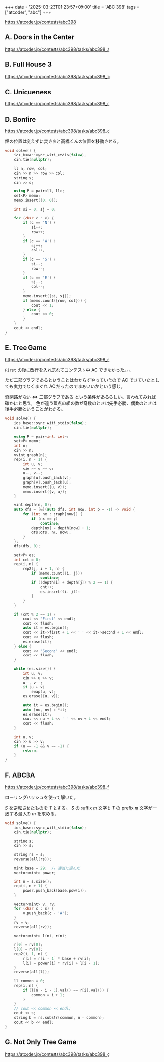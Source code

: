 +++
date = '2025-03-23T01:23:57+09:00'
title = 'ABC 398'
tags = ["atcoder", "abc"]
+++

<https://atcoder.jp/contests/abc398>

## A. Doors in the Center

<https://atcoder.jp/contests/abc398/tasks/abc398_a>

## B. Full House 3

<https://atcoder.jp/contests/abc398/tasks/abc398_b>

## C. Uniqueness

<https://atcoder.jp/contests/abc398/tasks/abc398_c>

## D. Bonfire

<https://atcoder.jp/contests/abc398/tasks/abc398_d>

煙の位置は変えずに焚き火と高橋くんの位置を移動させる。

```cpp
void solve() {
    ios_base::sync_with_stdio(false);
    cin.tie(nullptr);

    ll n, row, col;
    cin >> n >> row >> col;
    string s;
    cin >> s;

    using P = pair<ll, ll>;
    set<P> memo;
    memo.insert({0, 0});

    int si = 0, sj = 0;

    for (char c : s) {
        if (c == 'N') {
            si++;
            row++;
        }
        if (c == 'W') {
            sj++;
            col++;
        }
        if (c == 'S') {
            si--;
            row--;
        }
        if (c == 'E') {
            sj--;
            col--;
        }
        memo.insert({si, sj});
        if (memo.count({row, col})) {
            cout << 1;
        } else {
            cout << 0;
        }
    }
    cout << endl;
}
```

## E. Tree Game

<https://atcoder.jp/contests/abc398/tasks/abc398_e>

`First` の後に改行を入れ忘れてコンテスト中 AC できなかった。。。

ただ二部グラフであるということはわからずやっていたので AC できていたとしても実力でなくまぐれ AC だったのでまぁいいかという感じ。

奇閉路がない <=> 二部グラフである という条件があるらしい。言われてみれば確かにと思う。
色が違う頂点の組の数が奇数のときは先手必勝、偶数のときは後手必勝ということがわかる。

```cpp
void solve() {
    ios_base::sync_with_stdio(false);
    cin.tie(nullptr);

    using P = pair<int, int>;
    set<P> memo;
    int n;
    cin >> n;
    vvint graph(n);
    rep(i, n - 1) {
        int u, v;
        cin >> u >> v;
        u--, v--;
        graph[u].push_back(v);
        graph[v].push_back(u);
        memo.insert({u, v});
        memo.insert({v, u});
    }

    vint depth(n, 0);
    auto dfs = [&](auto dfs, int now, int p = -1) -> void {
        for (int nx : graph[now]) {
            if (nx == p)
                continue;
            depth[nx] = depth[now] + 1;
            dfs(dfs, nx, now);
        }
    };
    dfs(dfs, 0);

    set<P> es;
    int cnt = 0;
    rep(i, n) {
        rep2(j, i + 1, n) {
            if (memo.count({i, j}))
                continue;
            if ((depth[i] + depth[j]) % 2 == 1) {
                cnt++;
                es.insert({i, j});
            }
        }
    }

    if (cnt % 2 == 1) {
        cout << "First" << endl;
        cout << flush;
        auto it = es.begin();
        cout << it->first + 1 << ' ' << it->second + 1 << endl;
        cout << flush;
        es.erase(it);
    } else {
        cout << "Second" << endl;
        cout << flush;
    }

    while (es.size()) {
        int u, v;
        cin >> u >> v;
        u--, v--;
        if (u > v)
            swap(u, v);
        es.erase({u, v});

        auto it = es.begin();
        auto [nu, nv] = *it;
        es.erase(it);
        cout << nu + 1 << ' ' << nv + 1 << endl;
        cout << flush;
    }

    int u, v;
    cin >> u >> v;
    if (u == -1 && v == -1) {
        return;
    }
}
```

## F. ABCBA

<https://atcoder.jp/contests/abc398/tasks/abc398_f>

ローリングハッシュを使って解いた。

$S$ を逆転させたものを $T$ とする。
$S$ の suffix $m$ 文字と $T$ の prefix $m$ 文字が一致する最大の $m$ を求める。

```cpp
void solve() {
    ios_base::sync_with_stdio(false);
    cin.tie(nullptr);

    string s;
    cin >> s;

    string rs = s;
    reverse(all(rs));

    mint base = 29;  // 適当に選んだ
    vector<mint> power;

    int n = s.size();
    rep(i, n + 1) {
        power.push_back(base.pow(i));
    }

    vector<mint> v, rv;
    for (char c : s) {
        v.push_back(c - 'A');
    }
    rv = v;
    reverse(all(rv));

    vector<mint> l(n), r(n);

    r[0] = rv[0];
    l[0] = rv[0];
    rep2(i, 1, n) {
        r[i] = r[i - 1] * base + rv[i];
        l[i] = power[i] * rv[i] + l[i - 1];
    }
    reverse(all(l));

    ll common = 0;
    rep(i, n) {
        if (l[n - i - 1].val() == r[i].val()) {
            common = i + 1;
        }
    }
    // cout << common << endl;
    cout << s;
    string b = rs.substr(common, n - common);
    cout << b << endl;
}
```

## G. Not Only Tree Game

<https://atcoder.jp/contests/abc398/tasks/abc398_g>
